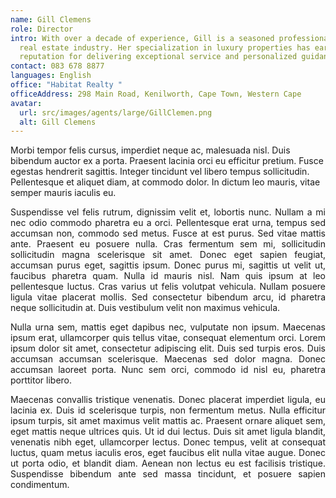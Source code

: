 ```yaml
---
name: Gill Clemens
role: Director
intro: With over a decade of experience, Gill is a seasoned professional in the
  real estate industry. Her specialization in luxury properties has earned her a
  reputation for delivering exceptional service and personalized guidance.
contact: 083 678 8877
languages: English
office: "Habitat Realty "
officeAddress: 298 Main Road, Kenilworth, Cape Town, Western Cape
avatar:
  url: src/images/agents/large/GillClemen.png
  alt: Gill Clemens
---
```

Morbi tempor felis cursus, imperdiet neque ac, malesuada nisl. Duis bibendum auctor ex a porta. Praesent lacinia orci eu efficitur pretium. Fusce egestas hendrerit sagittis. Integer tincidunt vel libero tempus sollicitudin. Pellentesque et aliquet diam, at commodo dolor. In dictum leo mauris, vitae semper mauris iaculis eu.

<p style="text-align: justify">Suspendisse vel felis rutrum, dignissim velit et, lobortis nunc. Nullam a mi nec odio commodo pharetra eu a orci. Pellentesque erat urna, tempus sed accumsan non, commodo sed metus. Fusce at est purus. Sed vitae mattis ante. Praesent eu posuere nulla. Cras fermentum sem mi, sollicitudin sollicitudin magna scelerisque sit amet. Donec eget sapien feugiat, accumsan purus eget, sagittis ipsum. Donec purus mi, sagittis ut velit ut, faucibus pharetra quam. Nulla id mauris nisl. Nam quis ipsum at leo pellentesque luctus. Cras varius ut felis volutpat vehicula. Nullam posuere ligula vitae placerat mollis. Sed consectetur bibendum arcu, id pharetra neque sollicitudin at. Duis vestibulum velit non maximus vehicula.</p><p style="text-align: justify">Nulla urna sem, mattis eget dapibus nec, vulputate non ipsum. Maecenas ipsum erat, ullamcorper quis tellus vitae, consequat elementum orci. Lorem ipsum dolor sit amet, consectetur adipiscing elit. Duis sed turpis eros. Duis accumsan accumsan scelerisque. Maecenas sed dolor magna. Donec accumsan laoreet porta. Nunc sem orci, commodo id nisl eu, pharetra porttitor libero.</p><p style="text-align: justify">Maecenas convallis tristique venenatis. Donec placerat imperdiet ligula, eu lacinia ex. Duis id scelerisque turpis, non fermentum metus. Nulla efficitur ipsum turpis, sit amet maximus velit mattis ac. Praesent ornare aliquet sem, eget mattis neque ultrices quis. Ut id dui lectus. Duis sit amet ligula blandit, venenatis nibh eget, ullamcorper lectus. Donec tempus, velit at consequat luctus, quam metus iaculis eros, eget faucibus elit nulla vitae augue. Donec ut porta odio, et blandit diam. Aenean non lectus eu est facilisis tristique. Suspendisse bibendum ante sed massa tincidunt, et posuere sapien condimentum.</p>